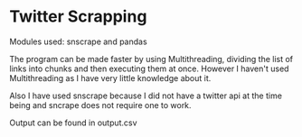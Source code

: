 
# Twitter Scrapping

Modules used: snscrape and pandas

The program can be made faster by using Multithreading, dividing the list of links into chunks and then executing them at once.
However I haven't used Multithreading as I have very little knowledge about it.

Also I have used snscrape because I did not have a twitter api at the time being and sncrape does not require one to work.

Output can be found in output.csv
